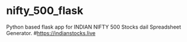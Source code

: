 # nifty_500_flask
Python based flask app for INDIAN NIFTY 500 Stocks dail Spreadsheet Generator.
#https://indianstocks.live

